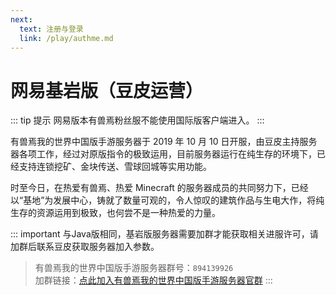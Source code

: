 ```yaml
---
next:
  text: 注册与登录
  link: /play/authme.md
---
```

# 网易基岩版（豆皮运营）

::: tip 提示
网易版本有兽焉粉丝服不能使用国际版客户端进入。
:::

有兽焉我的世界中国版手游服务器于 2019 年 10 月 10 日开服，由豆皮主持服务器各项工作，经过对原版指令的极致运用，目前服务器运行在纯生存的环境下，已经支持连锁挖矿、金块传送、雪球回城等实用功能。

时至今日，在热爱有兽焉、热爱 Minecraft 的服务器成员的共同努力下，已经以“基地”为发展中心，铸就了数量可观的，令人惊叹的建筑作品与生电大作，将纯生存的资源运用到极致，也何尝不是一种热爱的力量。

::: important
与Java版相同，基岩版服务器需要加群才能获取相关进服许可，请加群后联系豆皮获取服务器加入参数。
> 有兽焉我的世界中国版手游服务器群号：`894139926`
<br>加群链接：[点此加入有兽焉我的世界中国版手游服务器官群](https://jq.qq.com/?_wv=1027&k=T2IvVOqz)
:::